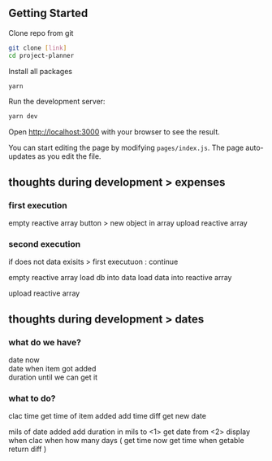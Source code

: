 ## Getting Started

Clone repo from git 
```bash
git clone [link]
cd project-planner
```

Install all packages

```bash
yarn
```

Run the development server:

```bash
yarn dev
```

Open [http://localhost:3000](http://localhost:3000) with your browser to see the result.

You can start editing the page by modifying `pages/index.js`. The page auto-updates as you edit the file.

## thoughts during development > expenses

### first execution

empty reactive array
button > new object in array
upload reactive array

### second execution

if does not data exisits > first executuon : continue

empty reactive array 
load db into data 
load data into reactive array 

upload reactive array

## thoughts during development > dates

### what do we have?
date now  
date when item got added  
duration until we can get it 

### what to do?
clac time 
get time of item added 
add time diff 
get new date 

mils of date added 
add duration in mils to <1> 
get date from <2> 
display when 
clac when how many days ( 
  get time now 
  get time when getable 
  return diff 
) 